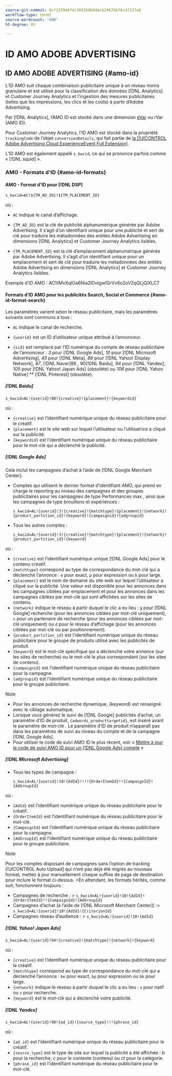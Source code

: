 ```yaml
---
source-git-commit: 0cf325946fdc3852b8b94acb29678bf6c47227a0
workflow-type: tm+mt
source-wordcount: '698'
ht-degree: 0%

---
```

# ID AMO ADOBE ADVERTISING

## ID AMO ADOBE ADVERTISING {#amo-id}

L’ID AMO suit chaque combinaison publicitaire unique à un niveau moins granulaire et est utilisé pour la classification des données [!DNL Analytics] et Customer Journey Analytics et l’ingestion des mesures publicitaires (telles que les impressions, les clics et les coûts) à partir d’Adobe Advertising.

Par [!DNL Analytics], l’AMO ID est stocké dans une dimension [eVar](https://experienceleague.adobe.com/docs/analytics/components/dimensions/evar.html?lang=fr) ou rVar (AMO ID).

Pour Customer Journey Analytics, l’ID AMO est stocké dans la propriété `trackingCode` de l’objet `conversionDetails`, qui fait partie de [la [!UICONTROL Adobe Advertising Cloud ExperienceEvent Full Extension]](https://experienceleague.adobe.com/fr/docs/experience-platform/xdm/field-groups/event/advertising-full-extension).

L’ID AMO est également appelé `s_kwcid`, ce qui se prononce parfois comme « [!DNL squid] ».

### AMO - Formats d&#39;ID {#amo-id-formats}

#### AMO - Format d&#39;ID pour [!DNL DSP]

`s_kwcid=AC!${TM_AD_ID}!${TM_PLACEMENT_ID}`

où :

* `AC` indique le canal d’affichage.

* `{TM_AD_ID}` est la clé de publicité alphanumérique générée par Adobe Advertising. Il s’agit d’un identifiant unique pour une publicité et sert de clé pour traduire les métadonnées des entités Adobe Advertising en dimensions [!DNL Analytics] et Customer Journey Analytics lisibles.

* `{TM_PLACEMENT_ID}` est la clé d’emplacement alphanumérique générée par Adobe Advertising. Il s’agit d’un identifiant unique pour un emplacement et sert de clé pour traduire les métadonnées des entités Adobe Advertising en dimensions [!DNL Analytics] et Customer Journey Analytics lisibles.

Exemple d’ID AMO : AC!iIMvXqlOa6Nia2lDvtgw!GrVv6o2oV2qQLjQiXLC7

#### Formats d’ID AMO pour les publicités Search, Social et Commerce {#amo-id-format-search}

Les paramètres varient selon le réseau publicitaire, mais les paramètres suivants sont communs à tous :

* `AL` indique le canal de recherche. <!-- what about social/Facebook, and display ads on Google (like Gmail, YouTube)? -->

* `{userid}` est un ID d’utilisateur unique attribué à l’annonceur.

* `{sid}` est remplacé par l’ID numérique du compte de réseau publicitaire de l’annonceur : *3* pour [!DNL Google Ads], *10* pour [!DNL Microsoft Advertising], *45* pour [!DNL Meta], *86* pour [!DNL Yahoo! Display Network], *87*, [!DNL Naver]88 *,* 90[!DNL Baidu], *94* pour [!DNL Yandex], *105* pour [!DNL Yahoo! Japan Ads] (obsolète) ou *106* pour [!DNL Yahoo Native] ** [!DNL Pinterest] (obsolète).

##### [!DNL Baidu]

`s_kwcid=AL!{userid}!88!{creative}!{placement}!{keywordid}`

où :

* `{creative}` est l’identifiant numérique unique du réseau publicitaire pour le créatif.
* `{placement}` est le site web sur lequel l’utilisateur ou l’utilisatrice a cliqué sur la publicité.
* `{keywordid}` est l’identifiant numérique unique du réseau publicitaire pour le mot-clé qui a déclenché la publicité.

##### [!DNL Google Ads]

Cela inclut les campagnes d’achat à l’aide de [!DNL Google Merchant Center].

* Comptes qui utilisent le dernier format d’identifiant AMO, qui prend en charge le reporting au niveau des campagnes et des groupes publicitaires pour les campagnes de type Performances max , ainsi que les campagnes de type brouillons et expériences :

  `s_kwcid=AL!{userid}!3!{creative}!{matchtype}!{placement}!{network}!{product_partition_id}!{keyword}!{campaignid}!{adgroupid}`

* Tous les autres comptes :

  `s_kwcid=AL!{userid}!3!{creative}!{matchtype}!{placement}!{network}!{product_partition_id}!{keyword}`

où :

<!-- VERIFY CREATIVE description. Also, are there more networks now (audience and shopping?) -->

* `{creative}` est l’identifiant numérique unique [!DNL Google Ads] pour le contenu créatif.
* `{matchtype}` correspond au type de correspondance du mot-clé qui a déclenché l’annonce : `e` pour exact, `p` pour expression ou `b` pour large.
* `{placement}` est le nom de domaine du site web sur lequel l’utilisateur a cliqué sur la publicité. Une valeur est disponible pour les annonces dans les campagnes ciblées par emplacement et pour les annonces dans les campagnes ciblées par mot-clé qui sont affichées sur les sites de contenu.
* `{network}` indique le réseau à partir duquel le clic a eu lieu : `g` pour [!DNL Google] recherche (pour les annonces ciblées par mot-clé uniquement), `s` pour un partenaire de recherche (pour les annonces ciblées par mot-clé uniquement) ou `d` pour le réseau d’affichage (pour les annonces ciblées par mot-clé ou par positionnement).
* `{product_partition_id}` est l’identifiant numérique unique du réseau publicitaire pour le groupe de produits utilisé avec les publicités de produit.
* `{keyword}` est le mot-clé spécifique qui a déclenché votre annonce (sur les sites de recherche) ou le mot-clé le plus correspondant (sur les sites de contenu).
* `{campaignid}` est l’identifiant numérique unique du réseau publicitaire pour la campagne.
* `{adgroupid}` est l’identifiant numérique unique du réseau publicitaire pour le groupe publicitaire.

>[!NOTE]
>
>* Pour les annonces de recherche dynamique, {keyword} est renseigné avec le ciblage automatique.
>* Lorsque vous générez le suivi de [!DNL Google] publicités d’achat, un paramètre d’ID de produit, `{adwords_producttargetid}`, est inséré avant le paramètre de mot-clé . Le paramètre d’ID de produit n’apparaît pas dans les paramètres de suivi au niveau du compte et de la campagne [!DNL Google Ads].
>* Pour utiliser le code de suivi AMO ID le plus récent, voir « [Mettre à jour le code de suivi AMO ID pour un [!DNL Google Ads] compte](/help/search-social-commerce/campaign-management/accounts/update-amo-id-google.md) » <!-- Update terminology there too. -->

<!--

##### [!DNL Meta]

`s_kwcid=AL!{userid}!45!{{ad.id}}!{{campaign.id}}!{{adset.id}}`

where:

* `{{ad.id}}` is the unique numeric ID for the ad/creative.

* `{{campaign.id}}` is the unique ID for the campaign.

* `{{adset.id}}` is the unique ID for the ad set.

-->

##### [!DNL Microsoft Advertising]

* Tous les types de campagne :

  `s_kwcid=AL!{userid}!10!{AdId}!!!!{OrderItemId}!!{CampaignId}!{AdGroupId}`

où :

* `{AdId}` est l’identifiant numérique unique du réseau publicitaire pour le créatif.
* `{OrderItemId}` est l’identifiant numérique du réseau publicitaire pour le mot-clé.
* `{CampaignId}` est l’identifiant numérique unique du réseau publicitaire pour la campagne.
* `{AdGroupId}` est l’identifiant numérique unique du réseau publicitaire pour le groupe publicitaire.

>[!NOTE]
>
> Pour les comptes disposant de campagnes sans l’option de tracking [!UICONTROL Auto Upload] qui n’ont pas déjà été migrés au nouveau format, mettez à jour manuellement chaque suffixe de page de destination pour inclure le format ci-dessus.
> &#x200B;>En attendant, les formats hérités, comme suit, fonctionnent toujours :
>* Campagnes de recherche :
>  &#x200B;>  `s_kwcid=AL!{userid}!10!{AdId}!{OrderItemId}!!{CampaignId}!{AdGroupId}`
>* Campagnes d’achat (à l’aide de [!DNL Microsoft Merchant Center]) :
>  &#x200B;>  `s_kwcid=AL!{userid}!10!{AdId}!{CriterionId}`
>* Campagnes réseau d’audience :
>  &#x200B;>  `s_kwcid=AL!{userid}!10!{AdId}`

##### [!DNL Yahoo! Japan Ads]

`s_kwcid=AL!{userid}!94!{creative}!{matchtype}!{network}!{keyword}`

où :

* `{creative}` est l’identifiant numérique unique du réseau publicitaire pour le créatif.
* `{matchtype}` correspond au type de correspondance du mot-clé qui a déclenché l’annonce : `be` pour exact, `bp` pour expression ou `bb` pour large.
* `{network}` indique le réseau à partir duquel le clic a eu lieu : `n` pour natif ou `s` pour recherche.
* `{keyword}` est le mot-clé qui a déclenché votre publicité.

##### [!DNL Yandex]

`s_kwcid=AL!{userid}!90!{ad_id}!{source_type}!!!{phrase_id}`

où :

* `{ad_id}` est l’identifiant numérique unique du réseau publicitaire pour le créatif.
* `{source_type}` est le type de site sur lequel la publicité a été affichée : *b* pour la recherche, *c* pour le contexte (contenu) ou *ct* pour la catégorie.
* `{phrase_id}` est l’identifiant numérique du réseau publicitaire pour le mot-clé.
